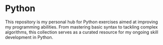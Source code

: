 # Python
This repository is my personal hub for Python exercises aimed at improving my programming abilities. From mastering basic syntax to tackling complex algorithms, this collection serves as a curated resource for my ongoing skill development in Python.
